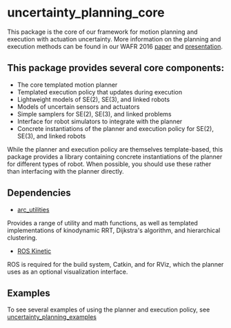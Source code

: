 # uncertainty_planning_core

This package is the core of our framework for motion planning and execution with actuation uncertainty. More information on the planning and execution methods can be found in our WAFR 2016 [paper](http://arm.eecs.umich.edu/download.php?p=54) and [presentation](https://www.youtube.com/watch?v=42rwqAUTlbo&list=PL24TB_XE22Jvx6Ozhmdwl5kRClbWjUS0m).

## This package provides several core components:

- The core templated motion planner
- Templated execution policy that updates during execution
- Lightweight models of SE(2), SE(3), and linked robots
- Models of uncertain sensors and actuators
- Simple samplers for SE(2), SE(3), and linked problems
- Interface for robot simulators to integrate with the planner
- Concrete instantiations of the planner and execution policy for SE(2), SE(3), and linked robots

While the planner and execution policy are themselves template-based, this package provides a library containing concrete instantiations of the planner for different types of robot. When possible, you should use these rather than interfacing with the planner directly.

## Dependencies

- [arc_utilities](https://github.com/UM-ARM-LAB/arc_utilities)
 
Provides a range of utility and math functions, as well as templated implementations of kinodynamic RRT, Dijkstra's algorithm, and hierarchical clustering.

- [ROS Kinetic](http://ros.org)

ROS is required for the build system, Catkin, and for RViz, which the planner uses as an optional visualization interface.

## Examples

To see several examples of using the planner and execution policy, see [uncertainty_planning_examples](https://github.com/UM-ARM-LAB/uncertainty_planning_examples)
